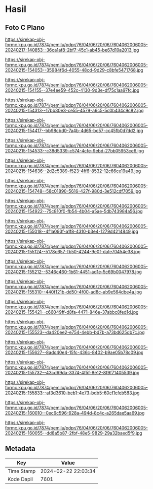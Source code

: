 # Hasil

## Foto C Plano

https://sirekap-obj-formc.kpu.go.id/7874/pemilu/pdpr/76/04/06/20/06/7604062006005-20240217-140853--36ca1af8-2bf7-45c1-ab45-be67d10a2013.jpg

https://sirekap-obj-formc.kpu.go.id/7874/pemilu/pdpr/76/04/06/20/06/7604062006005-20240215-154053--35984f6d-4055-48cd-9d29-c8bfe5471768.jpg

https://sirekap-obj-formc.kpu.go.id/7874/pemilu/pdpr/76/04/06/20/06/7604062006005-20240215-154155--37e4ee59-452c-4130-9d3e-df75c1aa97fc.jpg

https://sirekap-obj-formc.kpu.go.id/7874/pemilu/pdpr/76/04/06/20/06/7604062006005-20240215-154313--17bb30e3-ce55-4579-a6c5-5c0b434c9c82.jpg

https://sirekap-obj-formc.kpu.go.id/7874/pemilu/pdpr/76/04/06/20/06/7604062006005-20240215-154417--bb98cbd0-7a4b-4d65-bc57-cc45fb0d7dd2.jpg

https://sirekap-obj-formc.kpu.go.id/7874/pemilu/pdpr/76/04/06/20/06/7604062006005-20240215-154533--c38d5339-c574-4cfe-9ebd-27bb05953ce6.jpg

https://sirekap-obj-formc.kpu.go.id/7874/pemilu/pdpr/76/04/06/20/06/7604062006005-20240215-154636--2d2c5389-f523-4ff6-8532-12c66ce19a49.jpg

https://sirekap-obj-formc.kpu.go.id/7874/pemilu/pdpr/76/04/06/20/06/7604062006005-20240215-154748--58c01890-5616-427f-980d-3e512cdf7059.jpg

https://sirekap-obj-formc.kpu.go.id/7874/pemilu/pdpr/76/04/06/20/06/7604062006005-20240215-154922--75c810f0-fb54-4b04-a5ae-5db743984a56.jpg

https://sirekap-obj-formc.kpu.go.id/7874/pemilu/pdpr/76/04/06/20/06/7604062006005-20240215-155018--4f1a093f-a1f8-4310-b3e4-1279d4214849.jpg

https://sirekap-obj-formc.kpu.go.id/7874/pemilu/pdpr/76/04/06/20/06/7604062006005-20240215-155124--5178c657-fb50-4244-9e0f-dafe70454e38.jpg

https://sirekap-obj-formc.kpu.go.id/7874/pemilu/pdpr/76/04/06/20/06/7604062006005-20240215-155212--5346c460-1b61-4451-ad1e-5c69b0047978.jpg

https://sirekap-obj-formc.kpu.go.id/7874/pemilu/pdpr/76/04/06/20/06/7604062006005-20240215-155310--440f121b-dd50-4f00-ad8c-ab9e564dbe4a.jpg

https://sirekap-obj-formc.kpu.go.id/7874/pemilu/pdpr/76/04/06/20/06/7604062006005-20240215-155421--c66049ff-d8fa-4471-846e-37abbc8fed1d.jpg

https://sirekap-obj-formc.kpu.go.id/7874/pemilu/pdpr/76/04/06/20/06/7604062006005-20240215-155523--da420ee2-e754-4ebb-bd7b-a73bd625db7c.jpg

https://sirekap-obj-formc.kpu.go.id/7874/pemilu/pdpr/76/04/06/20/06/7604062006005-20240215-155627--8adc40e4-15fc-436c-8402-b9ae05b78c09.jpg

https://sirekap-obj-formc.kpu.go.id/7874/pemilu/pdpr/76/04/06/20/06/7604062006005-20240215-155732--43cd69da-3374-4f5f-8e12-8f9f71405539.jpg

https://sirekap-obj-formc.kpu.go.id/7874/pemilu/pdpr/76/04/06/20/06/7604062006005-20240215-155833--af3d3610-beb1-4e73-bdb5-60cf1cfeb583.jpg

https://sirekap-obj-formc.kpu.go.id/7874/pemilu/pdpr/76/04/06/20/06/7604062006005-20240215-160010--0ec6c596-928a-494d-8c4c-a265dae5aa69.jpg

https://sirekap-obj-formc.kpu.go.id/7874/pemilu/pdpr/76/04/06/20/06/7604062006005-20240215-160055--dd8a5b87-2fbf-48e5-9829-29a32baed5f9.jpg


## Metadata

| Key        | Value               |
| ---------- | ------------------- |
| Time Stamp | 2024-02-22 22:03:34 |
| Kode Dapil | 7601                |



